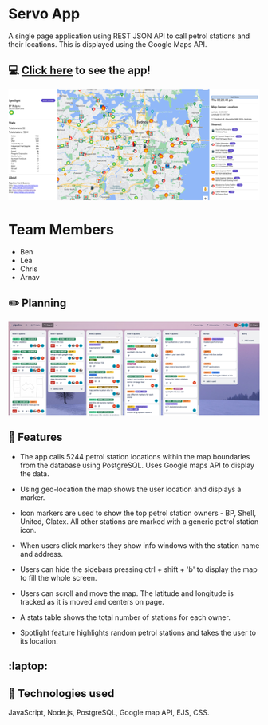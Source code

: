 # Servo App

A single page application using REST JSON API to call petrol stations and their locations. This is displayed using the Google Maps API. 

## :computer: [Click here]() to see the app!

![screenshot](./client/images/Screenshot%202024-02-15%20at%202.20.40%20pm.png)

# Team Members

- Ben
- Lea
- Chris 
- Arnav 



## :pencil2: Planning 

![screenshot](/client/images/Screenshot%202024-02-15%20at%2012.33.19%20pm.png)

## :page_facing_up: Features 

- The app calls 5244 petrol station locations within the map boundaries from the database using PostgreSQL. Uses Google maps API to display the data. 

- Using geo-location the map shows the user location and displays a marker. 

- Icon markers are used to show the top petrol station owners - BP, Shell, United, Clatex. All other stations are marked with a generic petrol station icon. 

- When users click markers they show info windows with the station name and address.

- Users can hide the sidebars pressing ctrl + shift + 'b' to display the map to fill the whole screen. 

- Users can scroll and move the map. The latitude and longitude is tracked as it is moved and centers on page.

- A stats table shows the total number of stations for each owner. 

- Spotlight feature highlights random petrol stations and takes the user to its location. 


## :laptop: 

## :rocket: Technologies used

JavaScript, Node.js, PostgreSQL, Google map API, EJS, CSS. 


